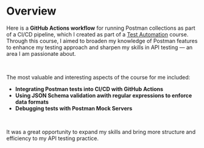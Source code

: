 # Overview

Here is a **GitHub Actions workflow** for running Postman collections as part of a CI/CD pipeline, which I created as part of 
a [Test Automation](https://www.postman.com/valentins-team/test-automation-valentino-s-artisan-coffee-house-api/overview) course.
Through this course, I aimed to broaden my knowledge of Postman features to enhance my testing approach and sharpen my skills in API testing — an area I am passionate about.

<br>

The most valuable and interesting aspects of the course for me included:

* **Integrating Postman tests into CI/CD with GitHub Actions**
* **Using JSON Schema validation awith regular expressions to enforce data formats**
* **Debugging tests with Postman Mock Servers**

<br>

It was a great opportunity to expand my skills and bring more structure and efficiency to my API testing practice.




